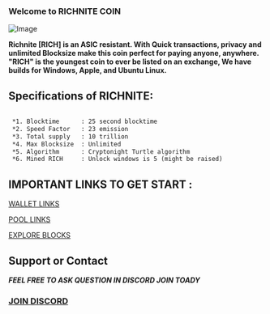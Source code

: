 ### Welcome to RICHNITE COIN 


![Image](https://cdn.discordapp.com/attachments/589835363091087385/589837465100222464/Picture100000000.png)

**Richnite [RICH] is an ASIC resistant.
With Quick transactions, privacy and unlimited Blocksize make this coin perfect for paying anyone, anywhere.
"RICH" is the youngest coin to ever be listed on an exchange, We have builds for Windows, Apple, and Ubuntu Linux.**


## Specifications of RICHNITE: 
```MARKDOWN

 *1. Blocktime      : 25 second blocktime
 *2. Speed Factor   : 23 emission
 *3. Total supply   : 10 trillion
 *4. Max Blocksize  : Unlimited
 *5. Algorithm      : Cryptonight Turtle algorithm  
 *6. Mined RICH     : Unlock windows is 5 (might be raised)

```

## IMPORTANT LINKS TO GET START :

[WALLET LINKS](https://github.com/richnite-project/Richnite/releases)

[POOL LINKS](http://pool.stx.nl/RICH/#)

[EXPLORE BLOCKS](http://be.stx.nl/RICH/)


## Support or Contact

***FEEL FREE TO ASK QUESTION IN DISCORD JOIN TOADY***

### [JOIN DISCORD](https://discord.gg/m7rdznM)
